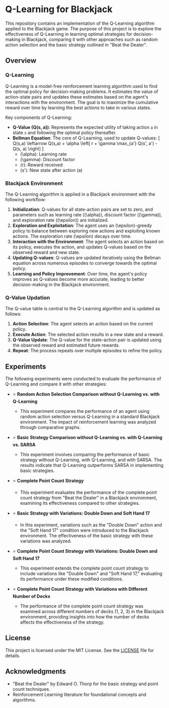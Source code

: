 # **Q-Learning for Blackjack**

This repository contains an implementation of the Q-Learning algorithm applied to the Blackjack game. The purpose of this project is to explore the effectiveness of Q-Learning in learning optimal strategies for decision-making in Blackjack, comparing it with other approaches such as random action selection and the basic strategy outlined in "Beat the Dealer".

## Overview

### Q-Learning

Q-Learning is a model-free reinforcement learning algorithm used to find the optimal policy for decision-making problems. It estimates the value of action-state pairs and updates these estimates based on the agent's interactions with the environment. The goal is to maximize the cumulative reward over time by learning the best actions to take in various states.

Key components of Q-Learning:
- **Q-Value (Q(s, a))**: Represents the expected utility of taking action `a` in state `s` and following the optimal policy thereafter.
- **Bellman Equation**: The core of Q-Learning, used to update Q-values:
  \[
  Q(s,a) \leftarrow Q(s,a) + \alpha \left[ r + \gamma \max_{a'} Q(s', a') - Q(s, a) \right]
  \]
  - \(\alpha\): Learning rate
  - \(\gamma\): Discount factor
  - \(r\): Reward received
  - \(s'\): New state after action \(a\)

### Blackjack Environment

The Q-Learning algorithm is applied in a Blackjack environment with the following workflow:

1. **Initialization**: Q-values for all state-action pairs are set to zero, and parameters such as learning rate (\(\alpha\)), discount factor (\(\gamma\)), and exploration rate (\(\epsilon\)) are initialized.
2. **Exploration and Exploitation**: The agent uses an \(\epsilon\)-greedy policy to balance between exploring new actions and exploiting known actions. The exploration rate \(\epsilon\) decays over time.
3. **Interaction with the Environment**: The agent selects an action based on its policy, executes the action, and updates Q-values based on the observed reward and new state.
4. **Updating Q-values**: Q-values are updated iteratively using the Bellman equation across numerous episodes to converge towards the optimal policy.
5. **Learning and Policy Improvement**: Over time, the agent's policy improves as Q-values become more accurate, leading to better decision-making in the Blackjack environment.

### Q-Value Updation

The Q-value table is central to the Q-Learning algorithm and is updated as follows:
1. **Action Selection**: The agent selects an action based on the current policy.
2. **Execute Action**: The selected action results in a new state and a reward.
3. **Q-Value Update**: The Q-value for the state-action pair is updated using the observed reward and estimated future rewards.
4. **Repeat**: The process repeats over multiple episodes to refine the policy.

## Experiments

The following experiments were conducted to evaluate the performance of Q-Learning and compare it with other strategies:

- ⭐ **Random Action Selection Comparison without Q-Learning vs. with Q-Learning**
  - This experiment compares the performance of an agent using random action selection versus Q-Learning in a standard Blackjack environment. The impact of reinforcement learning was analyzed through comparative graphs.

- ⭐ **Basic Strategy Comparison without Q-Learning vs. with Q-Learning vs. SARSA**
  - This experiment involves comparing the performance of basic strategy without Q-Learning, with Q-Learning, and with SARSA. The results indicate that Q-Learning outperforms SARSA in implementing basic strategies.

- ⭐ **Complete Point Count Strategy**
  - This experiment evaluates the performance of the complete point count strategy from "Beat the Dealer" in a Blackjack environment, examining its effectiveness compared to other strategies.

- ⭐ **Basic Strategy with Variations: Double Down and Soft Hand 17**
  - In this experiment, variations such as the "Double Down" action and the "Soft Hand 17" condition were introduced to the Blackjack environment. The effectiveness of the basic strategy with these variations was analyzed.

- ⭐ **Complete Point Count Strategy with Variations: Double Down and Soft Hand 17**
  - This experiment extends the complete point count strategy to include variations like "Double Down" and "Soft Hand 17," evaluating its performance under these modified conditions.

- ⭐ **Complete Point Count Strategy with Variations with Different Number of Decks**
  - The performance of the complete point count strategy was examined across different numbers of decks (1, 2, 3) in the Blackjack environment, providing insights into how the number of decks affects the effectiveness of the strategy.

## License

This project is licensed under the MIT License. See the [LICENSE](LICENSE) file for details.

## Acknowledgments

- "Beat the Dealer" by Edward O. Thorp for the basic strategy and point count techniques.
- Reinforcement Learning literature for foundational concepts and algorithms.

